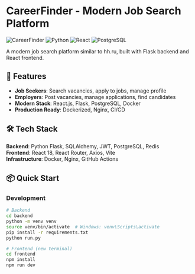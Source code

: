 # CareerFinder - Modern Job Search Platform

![CareerFinder](https://img.shields.io/badge/Version-1.0.0-blue)
![Python](https://img.shields.io/badge/Python-3.9-green)
![React](https://img.shields.io/badge/React-18.2-blue)
![PostgreSQL](https://img.shields.io/badge/PostgreSQL-13-blue)

A modern job search platform similar to hh.ru, built with Flask backend and React frontend.

## 🚀 Features

- **Job Seekers**: Search vacancies, apply to jobs, manage profile
- **Employers**: Post vacancies, manage applications, find candidates  
- **Modern Stack**: React.js, Flask, PostgreSQL, Docker
- **Production Ready**: Dockerized, Nginx, CI/CD

## 🛠 Tech Stack

**Backend**: Python Flask, SQLAlchemy, JWT, PostgreSQL, Redis  
**Frontend**: React 18, React Router, Axios, Vite  
**Infrastructure**: Docker, Nginx, GitHub Actions

## 📦 Quick Start

### Development
```bash
# Backend
cd backend
python -m venv venv
source venv/bin/activate  # Windows: venv\Scripts\activate
pip install -r requirements.txt
python run.py

# Frontend (new terminal)
cd frontend
npm install
npm run dev